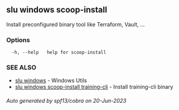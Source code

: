 ## slu windows scoop-install

Install preconfigured binary tool like Terraform, Vault, ...

### Options

```
  -h, --help   help for scoop-install
```

### SEE ALSO

* [slu windows](slu_windows.md)	 - Windows Utils
* [slu windows scoop-install training-cli](slu_windows_scoop-install_training-cli.md)	 - Install training-cli binary

###### Auto generated by spf13/cobra on 20-Jun-2023
